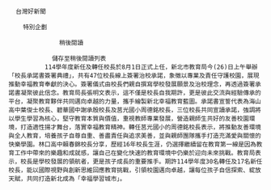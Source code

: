 
      台灣好新聞
      
        特別企劃
      
                  稍後閱讀
                
                儲存至稍後閱讀列表
              114學年度新任及轉任校長於8月1日正式上任，新北市教育局今(26)日上午舉辦「校長承諾書簽署典禮」，共有47位校長線上簽署治校承諾，象徵以專業及責任守護校園，展現推動幸福教育奉獻的決心。簽署儀式由校長們親自撰寫學校發展願景及治校理念，再透過簽署承諾書凝聚彼此信念。教育局長張明文表示，這不僅是校長自我期許，更是彼此交流與經驗傳承的平台，凝聚教育夥伴共同邁向卓越的力量，攜手繪製新北幸福教育藍圖。承諾書宣誓代表為海山高中葉俊士校長、碧華國中謝承殷校長及莒光國小周德銘校長，三位校長共同宣讀承諾，強調將以學生學習為核心，堅守教育本質與價值，重視教師專業發展，營造親師生共好的友善校園環境，打造適性揚才舞台，落實幸福教育精神。轉任莒光國小的周德銘校長表示，將推動友善環境與全人教育，培養孩子自尊自重、善盡責任與追求美善，並與親師團隊攜手打造充滿愛與關懷的快樂學園。林口高中賴春錦校長分享，歷經16年校長生涯，仍選擇繼續留在教育第一線是因為教育工作中帶來的樂趣和成就感，讓自己在變化快速的教育環境中仍樂於迎向未來挑戰。教育局表示，校長是學校發展的領航者，更是孩子成長的重要推手。期許114學年度30名轉任及17名新任校長，能以國際視野與創新思維回應教育挑戰，引領校園邁向卓越，讓每位孩子自信探索、綻放天賦，共同打造新北成為「幸福學習城市」。
